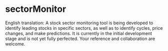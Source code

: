 # sectorMonitor
English translation:  A stock sector monitoring tool is being developed to identify leading stocks in specific sectors, as well as to identify cycles, price changes, and make predictions. It is currently in the initial development stage and is not yet fully perfected. Your reference and collaboration are welcome.
